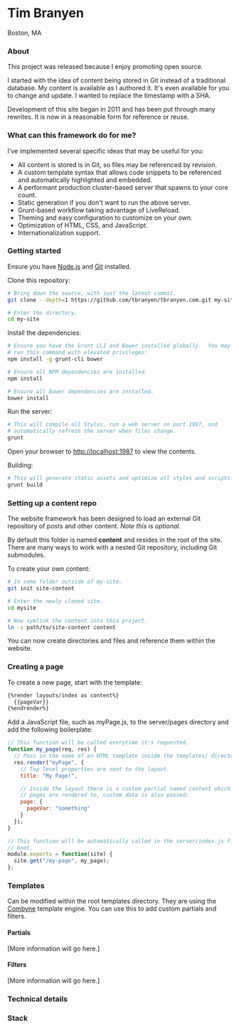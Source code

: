 Tim Branyen
===========

Boston, MA

### About ###

This project was released because I enjoy promoting open source.

I started with the idea of content being stored in Git instead of a traditional
database.  My content is available as I authored it.  It's even available for
you to change and update.  I wanted to replace the timestamp with a SHA.

Development of this site began in 2011 and has been put through many rewrites.
It is now in a reasonable form for reference or reuse.

### What can this framework do for me? ###

I've implemented several specific ideas that may be useful for you:

* All content is stored is in Git, so files may be referenced by revision.
* A custom template syntax that allows code snippets to be referenced and
  automatically highlighted and embedded.
* A performant production cluster-based server that spawns to your core count.
* Static generation if you don't want to run the above server.
* Grunt-based workflow taking advantage of LiveReload. 
* Theming and easy configuration to customize on your own.
* Optimization of HTML, CSS, and JavaScript.
* Internationalization support.

### Getting started ###

Ensure you have [Node.js](http://nodejs.org/) and [Git](http://git-scm.org/)
installed.

Clone this repository:

``` bash
# Bring down the source, with just the latest commit.
git clone --depth=1 https://github.com/tbranyen/tbranyen.com.git my-site

# Enter the directory.
cd my-site
```

Install the dependencies:

``` bash
# Ensure you have the Grunt CLI and Bower installed globally.  You may need to
# run this command with elevated privileges:
npm install -g grunt-cli bower

# Ensure all NPM dependencies are installed.
npm install

# Ensure all Bower dependencies are installed.
bower install
```

Run the server:

``` bash
# This will compile all Stylus, run a web server on port 1987, and
# automatically refresh the server when files change.
grunt
```

Open your browser to [http://localhost:1987](http://localhost:1987) to view the
contents.

Building:

``` bash
# This will generate static assets and optimize all styles and scripts.
grunt build
```

### Setting up a content repo ###

The website framework has been designed to load an external Git repository of
posts and other content.  *Note this is optional.*

By default this folder is named **content** and resides in the root of the
site.  There are many ways to work with a nested Git repository, including
Git submodules.

To create your own content:

``` bash
# In some folder outside of my-site.
git init site-content

# Enter the newly cloned site.
cd mysite

# Now symlink the content into this project.
ln -s path/to/site-content content
```

You can now create directories and files and reference them within the website.

### Creating a page ###

To create a new page, start with the template:

``` html
{%render layouts/index as content%}
  {{pageVar}}
{%endrender%}
```

Add a JavaScript file, such as myPage.js, to the server/pages directory and add
the following boilerplate:

``` javascript
// This function will be called everytime it's requested.
function my_page(req, res) {
  // Pass in the name of an HTML template inside the templates/ directory.
  res.render("myPage", {
    // Top level properties are sent to the layout.
    title: "My Page!",

    // Inside the layout there is a custom partial named content which is where
    // pages are rendered to, custom data is also passed:
    page: {
      pageVar: "something"
    }
  });
}

// This function will be automatically called in the server/index.js file on
// boot.
module.exports = function(site) {
  site.get("/my-page", my_page);
};
```

### Templates ###

Can be modified within the root templates directory.  They are using the
[Combyne](https://github.com/tbranyen/combyne) template engine.  You can use
this to add custom partials and filters.

#### Partials ####

[More information will go here.]

#### Filters ####

[More information will go here.]

### Technical details ###

### Stack ###
